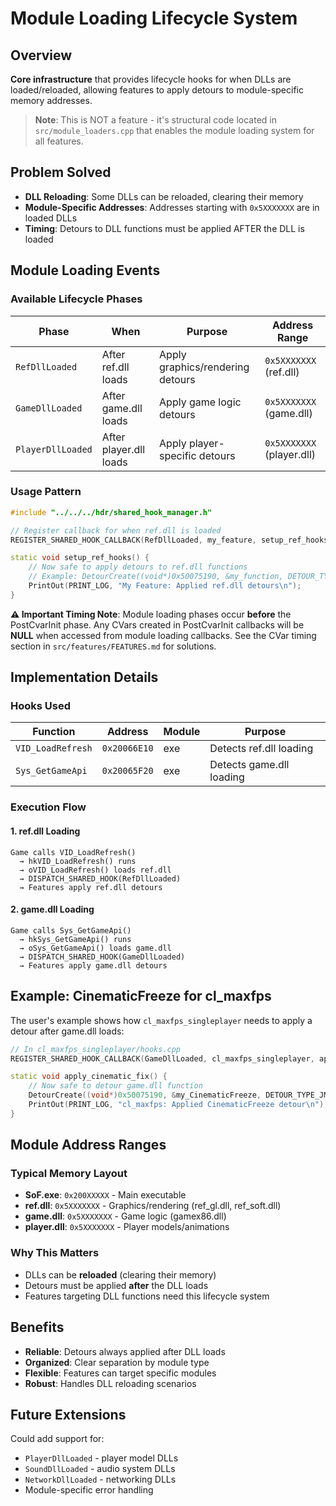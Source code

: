 # Module Loading Lifecycle System

## Overview
**Core infrastructure** that provides lifecycle hooks for when DLLs are loaded/reloaded, allowing features to apply detours to module-specific memory addresses.

> **Note**: This is NOT a feature - it's structural code located in `src/module_loaders.cpp` that enables the module loading system for all features.

## Problem Solved
- **DLL Reloading**: Some DLLs can be reloaded, clearing their memory
- **Module-Specific Addresses**: Addresses starting with `0x5XXXXXXX` are in loaded DLLs
- **Timing**: Detours to DLL functions must be applied AFTER the DLL is loaded

## Module Loading Events

### Available Lifecycle Phases

| Phase | When | Purpose | Address Range |
|-------|------|---------|---------------|
| `RefDllLoaded` | After ref.dll loads | Apply graphics/rendering detours | `0x5XXXXXXX` (ref.dll) |
| `GameDllLoaded` | After game.dll loads | Apply game logic detours | `0x5XXXXXXX` (game.dll) |
| `PlayerDllLoaded` | After player.dll loads | Apply player-specific detours | `0x5XXXXXXX` (player.dll) |

### Usage Pattern

```cpp
#include "../../../hdr/shared_hook_manager.h"

// Register callback for when ref.dll is loaded
REGISTER_SHARED_HOOK_CALLBACK(RefDllLoaded, my_feature, setup_ref_hooks, 50);

static void setup_ref_hooks() {
    // Now safe to apply detours to ref.dll functions
    // Example: DetourCreate((void*)0x50075190, &my_function, DETOUR_TYPE_JMP, 7);
    PrintOut(PRINT_LOG, "My Feature: Applied ref.dll detours\n");
}
```

**⚠️ Important Timing Note**: Module loading phases occur **before** the PostCvarInit phase. Any CVars created in PostCvarInit callbacks will be **NULL** when accessed from module loading callbacks. See the CVar timing section in `src/features/FEATURES.md` for solutions.

## Implementation Details

### Hooks Used

| Function | Address | Module | Purpose |
|----------|---------|--------|---------|
| `VID_LoadRefresh` | `0x20066E10` | exe | Detects ref.dll loading |
| `Sys_GetGameApi` | `0x20065F20` | exe | Detects game.dll loading |

### Execution Flow

#### 1. ref.dll Loading
```
Game calls VID_LoadRefresh() 
  → hkVID_LoadRefresh() runs
  → oVID_LoadRefresh() loads ref.dll
  → DISPATCH_SHARED_HOOK(RefDllLoaded)
  → Features apply ref.dll detours
```

#### 2. game.dll Loading  
```
Game calls Sys_GetGameApi()
  → hkSys_GetGameApi() runs  
  → oSys_GetGameApi() loads game.dll
  → DISPATCH_SHARED_HOOK(GameDllLoaded)
  → Features apply game.dll detours
```

## Example: CinematicFreeze for cl_maxfps

The user's example shows how `cl_maxfps_singleplayer` needs to apply a detour after game.dll loads:

```cpp
// In cl_maxfps_singleplayer/hooks.cpp
REGISTER_SHARED_HOOK_CALLBACK(GameDllLoaded, cl_maxfps_singleplayer, apply_cinematic_fix, 60);

static void apply_cinematic_fix() {
    // Now safe to detour game.dll function
    DetourCreate((void*)0x50075190, &my_CinematicFreeze, DETOUR_TYPE_JMP, 7);
    PrintOut(PRINT_LOG, "cl_maxfps: Applied CinematicFreeze detour\n");
}
```

## Module Address Ranges

### Typical Memory Layout
- **SoF.exe**: `0x200XXXXX` - Main executable
- **ref.dll**: `0x5XXXXXXX` - Graphics/rendering (ref_gl.dll, ref_soft.dll)
- **game.dll**: `0x5XXXXXXX` - Game logic (gamex86.dll)
- **player.dll**: `0x5XXXXXXX` - Player models/animations

### Why This Matters
- DLLs can be **reloaded** (clearing their memory)
- Detours must be applied **after** the DLL loads
- Features targeting DLL functions need this lifecycle system

## Benefits
- **Reliable**: Detours always applied after DLL loads
- **Organized**: Clear separation by module type
- **Flexible**: Features can target specific modules
- **Robust**: Handles DLL reloading scenarios

## Future Extensions
Could add support for:
- `PlayerDllLoaded` - player model DLLs
- `SoundDllLoaded` - audio system DLLs  
- `NetworkDllLoaded` - networking DLLs
- Module-specific error handling
